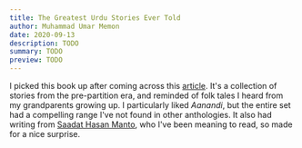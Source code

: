 ```yaml
---
title: The Greatest Urdu Stories Ever Told 
author: Muhammad Umar Memon 
date: 2020-09-13
description: TODO
summary: TODO
preview: TODO
---
```


I picked this book up after coming across this [article](https://www.newyorker.com/recommends/read/the-greatest-urdu-stories-ever-told-is-a-belated-introduction-to-a-thrilling-canon).
It's a collection of stories from the pre-partition era, and reminded of folk
tales I heard from my grandparents growing up. I particularly liked _Aanandi_,
but the entire set had a compelling range I've not found in other anthologies.
It also had writing from [Saadat Hasan Manto](https://en.wikipedia.org/wiki/Saadat_Hasan_Manto), who I've been meaning to read, so
made for a nice surprise.
